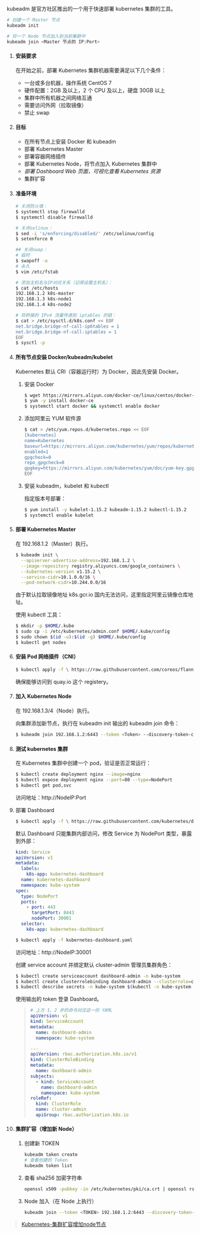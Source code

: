 kubeadm 是官方社区推出的一个用于快速部署 kubernetes 集群的工具。

```bash
# 创建一个 Master 节点
kubeadm init

# 将一个 Node 节点加入到当前集群中
kubeadm join <Master 节点的 IP:Port>
```

1. ####  安装要求

   在开始之前，部署 Kubernetes 集群机器需要满足以下几个条件：

   - 一台或多台机器，操作系统 CentOS 7
   - 硬件配置：2GB 及以上，2 个 CPU 及以上，硬盘 30GB 以上
   - 集群中所有机器之间网络互通
   - 需要访问外网（拉取镜像）
   - 禁止 swap

2. #### 目标

   - 在所有节点上安装 Docker 和 kubeadm
   - 部署 Kubernetes Master
   - 部署容器网络插件
   - 部署 Kubernetes Node，将节点加入 Kubernetes 集群中
   - *部署 Dashboard Web 页面，可视化查看 Kubernetes 资源*
   - 集群扩容

3. #### 准备环境

   ```bash
   # 关闭防火墙：
   $ systemctl stop firewalld
   $ systemctl disable firewalld
   
   # 关闭selinux：
   $ sed -i 's/enforcing/disabled/' /etc/selinux/config 
   $ setenforce 0
   
   ## 关闭swap：
   # 临时
   $ swapoff -a  
   # 永久
   $ vim /etc/fstab
   
   # 添加主机名与IP对应关系（记得设置主机名）：
   $ cat /etc/hosts
   192.168.1.2 k8s-master
   192.168.1.3 k8s-node1
   192.168.1.4 k8s-node2
   
   # 将桥接的 IPv4 流量传递到 iptables 的链：
   $ cat > /etc/sysctl.d/k8s.conf << EOF
   net.bridge.bridge-nf-call-ip6tables = 1
   net.bridge.bridge-nf-call-iptables = 1
   EOF
   $ sysctl -p
   ```

4. #### 所有节点安装 Docker/kubeadm/kubelet

   Kubernetes 默认 CRI（容器运行时）为 Docker，因此先安装 Docker。

   1. 安装 Docker

      ```bash
      $ wget https://mirrors.aliyun.com/docker-ce/linux/centos/docker-ce.repo -O /etc/yum.repos.d/docker-ce.repo
      $ yum -y install docker-ce
      $ systemctl start docker && systemctl enable docker
      ```

   2. 添加阿里云 YUM 软件源

      ```bash
      $ cat > /etc/yum.repos.d/kubernetes.repo << EOF
      [kubernetes]
      name=Kubernetes
      baseurl=https://mirrors.aliyun.com/kubernetes/yum/repos/kubernetes-el7-x86_64
      enabled=1
      gpgcheck=0
      repo_gpgcheck=0
      gpgkey=https://mirrors.aliyun.com/kubernetes/yum/doc/yum-key.gpg https://mirrors.aliyun.com/kubernetes/yum/doc/rpm-package-key.gpg
      EOF
      ```

   3. 安装 kubeadm，kubelet 和 kubectl

      指定版本号部署：

      ```bash
      $ yum install -y kubelet-1.15.2 kubeadm-1.15.2 kubectl-1.15.2
      $ systemctl enable kubelet
      ```

5. #### 部署 Kubernetes Master

   在 192.168.1.2（Master）执行。

   ```bash
   $ kubeadm init \
     --apiserver-advertise-address=192.168.1.2 \
     --image-repository registry.aliyuncs.com/google_containers \
     --kubernetes-version v1.15.2 \
     --service-cidr=10.1.0.0/16 \
     --pod-network-cidr=10.244.0.0/16
   ```

   由于默认拉取镜像地址 k8s.gcr.io 国内无法访问，这里指定阿里云镜像仓库地址。

   使用 kubectl 工具：

   ```bash
   $ mkdir -p $HOME/.kube
   $ sudo cp -i /etc/kubernetes/admin.conf $HOME/.kube/config
   $ sudo chown $(id -u):$(id -g) $HOME/.kube/config
   $ kubectl get nodes
   ```

6. #### 安装 Pod 网络插件（CNI）

   ```bash
   $ kubectl apply -f \ https://raw.githubusercontent.com/coreos/flannel/a70459be0084506e4ec919aa1c114638878db11b/Documentation/kube-flannel.yml
   ```

   确保能够访问到 quay.io 这个 registery。

7. #### 加入 Kubernetes Node

   在 192.168.1.3/4（Node）执行。

   向集群添加新节点，执行在 kubeadm init 输出的 kubeadm join 命令：

   ```bash
   $ kubeadm join 192.168.1.2:6443 --token <Token> --discovery-token-ca-cert-hash sha256:<sha256-cert>
   ```

8. #### 测试 kubernetes 集群

   在 Kubernetes 集群中创建一个 pod，验证是否正常运行：

   ```bash
   $ kubectl create deployment nginx --image=nginx
   $ kubectl expose deployment nginx --port=80 --type=NodePort
   $ kubectl get pod,svc
   ```

   访问地址：http://NodeIP:Port  

9. 部署 Dashboard

   ```bash
   $ kubectl apply -f \ https://raw.githubusercontent.com/kubernetes/dashboard/v1.10.1/src/deploy/recommended/kubernetes-dashboard.yaml
   ```

   默认 Dashboard 只能集群内部访问，修改 Service 为 NodePort 类型，暴露到外部：

   ```yaml
   kind: Service
   apiVersion: v1
   metadata:
     labels:
       k8s-app: kubernetes-dashboard
     name: kubernetes-dashboard
     namespace: kube-system
   spec:
     type: NodePort
     ports:
       - port: 443
         targetPort: 8443
         nodePort: 30001
     selector:
       k8s-app: kubernetes-dashboard
   ```

   ```bash
   $ kubectl apply -f kubernetes-dashboard.yaml
   ```

   访问地址：http://NodeIP:30001

   创建 service account 并绑定默认 cluster-admin 管理员集群角色：

   ```bash
   $ kubectl create serviceaccount dashboard-admin -n kube-system
   $ kubectl create clusterrolebinding dashboard-admin --clusterrole=cluster-admin --serviceaccount=kube-system:dashboard-admin
   $ kubectl describe secrets -n kube-system $(kubectl -n kube-system get secret | awk '/dashboard-admin/{print $1}')
   ```

   使用输出的 token 登录 Dashboard。

   > ```yaml
   > # 上方 1、2 步的命令对应这一份 YAML
   > apiVersion: v1
   > kind: ServiceAccount
   > metadata: 
   >   name: dashboard-admin
   >   namespace: kube-system
   > 
   > ---
   > apiVersion: rbac.authorization.k8s.io/v1
   > kind: ClusterRoleBinding
   > metadata: 
   >   name: dashboard-admin
   > subjects: 
   >   - kind: ServiceAccount
   >     name: dashboard-admin
   >     namespace: kube-system
   > roleRef: 
   >   kind: ClusterRole
   >   name: cluster-admin
   >   apiGroup: rbac.authorization.k8s.io
   > ```

10. #### 集群扩容（增加新 Node）

    1. 创建新 TOKEN

       ```bash
       kubeadm taken create 
       # 查看创建的 Token
       kubeadm token list
       ```

    2. 查看 sha256 加密字符串

       ```bash
       openssl x509 -pubkey -in /etc/kubernetes/pki/ca.crt | openssl rsa -pubin -outform der 2>/dev/null | openssl dgst -sha256 -hex | sed 's/^.* //'
       ```

    3. Node 加入（在 Node 上执行）

       ```bash
       kubeadm join --token <TOKEN> 192.168.1.2:6443 --discovery-token-ca-cert-hash sha256:<SHA256>
       ```



> [Kubernetes-集群扩容增加node节点](https://www.jianshu.com/p/748746c696c6)


